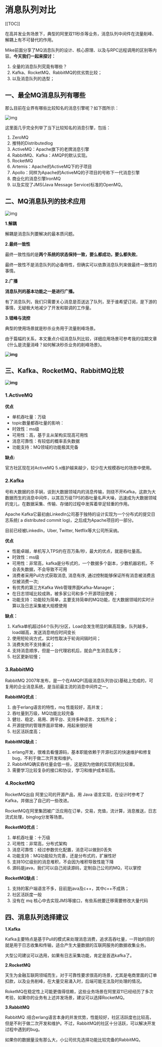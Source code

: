 # 消息队列对比
[[TOC]]


在高并发业务场景下，典型的阿里双11秒杀等业务，消息队列中间件在流量削峰、解耦上有不可替代的作用。

Mike前面分享了MQ消息队列的设计、核心原理、以及与RPC远程调用的区别等内容。**今天我们一起来探讨：**

1. 全量的消息队列究竟有哪些？
2. Kafka、RocketMQ、RabbitMQ的优劣势比较；
3. 以及消息队列的选型；



## **一、最全MQ消息队列有哪些** 

那么目前在业界有哪些比较知名的消息引擎呢？如下图所示：

![img](https://pic3.zhimg.com/80/v2-2185dfc034c7ff07bf752462cb73281e_720w.jpg)



这里面几乎完全列举了当下比较知名的消息引擎，包括：

1. ZeroMQ
2. 推特的Distributedlog
3. ActiveMQ：Apache旗下的老牌消息引擎
4. RabbitMQ、Kafka：AMQP的默认实现。
5. RocketMQ
6. Artemis：Apache的ActiveMQ下的子项目
7. Apollo：同样为Apache的ActiveMQ的子项目的号称下一代消息引擎
8. 商业化的消息引擎IronMQ
9. 以及实现了JMS(Java Message Service)标准的OpenMQ。



## **二、MQ消息队列的技术应用** 

![img](https://pic4.zhimg.com/80/v2-5d405b239315a75fefee3c6969c92227_720w.jpg)



**1.解耦**

解耦是消息队列要解决的最本质问题。

**2.最终一致性**

最终一致性指的是**两个系统的状态保持一致，要么都成功，要么都失败**。

最终一致性不是消息队列的必备特性，但确实可以依靠消息队列来做最终一致性的事情。

**2.广播**

**消息队列的基本功能之一是进行广播。**

有了消息队列，我们只需要关心消息是否送达了队列，至于谁希望订阅，是下游的事情，无疑极大地减少了开发和联调的工作量。

**3.错峰与流控**

典型的使用场景就是秒杀业务用于流量削峰场景。

由于篇幅的关系，本文重点介绍消息队列比较，详细应用场景可参考我的往期文章《什么是流量消峰？如何解决秒杀业务的削峰场景》。





**![img](https://pic2.zhimg.com/80/v2-76063060b6b916f7d92fee26ba5c23d9_720w.jpg)**





## **三、Kafka、RocketMQ、RabbitMQ比较** 



**![img](https://pic1.zhimg.com/80/v2-87643ff65973d1860f1ab6919f4b0aa4_720w.jpg)**





### **1.ActiveMQ** 

**优点**

- 单机吞吐量：万级
- topic数量都吞吐量的影响：
- 时效性：ms级
- 可用性：高，基于主从架构实现高可用性
- 消息可靠性：有较低的概率丢失数据
- 功能支持：MQ领域的功能极其完备

**缺点:**



官方社区现在对ActiveMQ 5.x维护越来越少，较少在大规模吞吐的场景中使用。



### **2.Kafka** 

号称大数据的杀手锏，谈到大数据领域内的消息传输，则绕不开Kafka，这款为大数据而生的消息中间件，以其百万级TPS的吞吐量名声大噪，迅速成为大数据领域的宠儿，在数据采集、传输、存储的过程中发挥着举足轻重的作用。

Apache Kafka它最初由LinkedIn公司基于独特的设计实现为一个分布式的提交日志系统( a distributed commit log)，之后成为Apache项目的一部分。

目前已经被LinkedIn，Uber, Twitter, Netflix等大公司所采纳。



**优点**

- 性能卓越，单机写入TPS约在百万条/秒，最大的优点，就是吞吐量高。
- 时效性：ms级
- 可用性：非常高，kafka是分布式的，一个数据多个副本，少数机器宕机，不会丢失数据，不会导致不可用
- 消费者采用Pull方式获取消息, 消息有序, 通过控制能够保证所有消息被消费且仅被消费一次;
- 有优秀的第三方Kafka Web管理界面Kafka-Manager；
- 在日志领域比较成熟，被多家公司和多个开源项目使用；
- 功能支持：功能较为简单，主要支持简单的MQ功能，在大数据领域的实时计算以及日志采集被大规模使用

**缺点：**

1. Kafka单机超过64个队列/分区，Load会发生明显的飙高现象，队列越多，load越高，发送消息响应时间变长
2. 使用短轮询方式，实时性取决于轮询间隔时间；
3. 消费失败不支持重试；
4. 支持消息顺序，但是一台代理宕机后，就会产生消息乱序；
5. 社区更新较慢；

### **3.RabbitMQ** 

RabbitMQ 2007年发布，是一个在AMQP(高级消息队列协议)基础上完成的，可复用的企业消息系统，是当前最主流的消息中间件之一。



**RabbitMQ优点**：

1. 由于erlang语言的特性，mq 性能较好，高并发；
2. 吞吐量到万级，MQ功能比较完备
3. 健壮、稳定、易用、跨平台、支持多种语言、文档齐全；
4. 开源提供的管理界面非常棒，用起来很好用
5. 社区活跃度高；

**RabbitMQ缺点：**

1. erlang开发，很难去看懂源码，基本职能依赖于开源社区的快速维护和修复bug，不利于做二次开发和维护。
2. RabbitMQ确实吞吐量会低一些，这是因为他做的实现机制比较重。
3. 需要学习比较复杂的接口和协议，学习和维护成本较高。

### **4.RocketMQ** 

RocketMQ出自 阿里公司的开源产品，用 Java 语言实现，在设计时参考了 Kafka，并做出了自己的一些改进。

RocketMQ在阿里集团被广泛应用在订单，交易，充值，流计算，消息推送，日志流式处理，binglog分发等场景。



**RocketMQ优点：**

1. 单机吞吐量：十万级
2. 可用性：非常高，分布式架构
3. 消息可靠性：经过参数优化配置，消息可以做到0丢失
4. 功能支持：MQ功能较为完善，还是分布式的，扩展性好
5. 支持10亿级别的消息堆积，不会因为堆积导致性能下降
6. 源码是java，我们可以自己阅读源码，定制自己公司的MQ，可以掌控

**RocketMQ缺点：**

1. 支持的客户端语言不多，目前是java及c++，其中c++不成熟；
2. 社区活跃度一般
3. 没有在 mq 核心中去实现JMS等接口，有些系统要迁移需要修改大量代码



## **四、消息队列选择建议**



**1.Kafka**

Kafka主要特点是基于Pull的模式来处理消息消费，追求高吞吐量，一开始的目的就是用于日志收集和传输，适合产生大量数据的互联网服务的数据收集业务。

大型公司建议可以选用，如果有日志采集功能，肯定是首选kafka了。



**2.RocketMQ**

天生为金融互联网领域而生，对于可靠性要求很高的场景，尤其是电商里面的订单扣款，以及业务削峰，在大量交易涌入时，后端可能无法及时处理的情况。

RoketMQ在稳定性上可能更值得信赖，这些业务场景在阿里双11已经经历了多次考验，如果你的业务有上述并发场景，建议可以选择RocketMQ。



**3.RabbitMQ**

RabbitMQ :结合erlang语言本身的并发优势，性能较好，社区活跃度也比较高，但是不利于做二次开发和维护。不过，RabbitMQ的社区十分活跃，可以解决开发过程中遇到的bug。

如果你的数据量没有那么大，小公司优先选择功能比较完备的RabbitMQ。